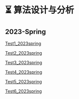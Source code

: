 # ⏳ 算法设计与分析

<!-- ## 2022-Spring

[Test1_2022spring](2022spring/Test1.md ':include')

[Test2_2022spring](2022spring/Test2.md ':include')

[Test3_2022spring](2022spring/Test3.md ':include')

[Test4_2022spring](2022spring/Test4.md ':include')

[Test5_2022spring](2022spring/Test5.md ':include')

[Test6_2022spring](2022spring/Test6.md ':include')

[Test7_2022spring](2022spring/Test7.md ':include')

[Test8_2022spring](2022spring/Test8.md ':include') -->


## 2023-Spring

[Test1_2023spring](2023spring/Test1.md ':include')

[Test2_2023spring](2023spring/Test2.md ':include')

[Test3_2023spring](2023spring/Test3.md ':include')

[Test4_2023spring](2023spring/Test4.md ':include')

[Test5_2023spring](2023spring/Test5.md ':include')

[Test6_2023spring](2023spring/Test6.md ':include')

